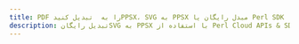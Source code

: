 ---title: PDF را به  تبدیل کنیدPPSX، SVG به PPSX مبدل رایگان یا Perl SDKdescription: تبدیل رایگانSVG به PPSX با استفاده از Perl Cloud APIs & SDK همچنین اسناد PDF را در Cloud ایجاد، ویرایش و رندر کنید.---
